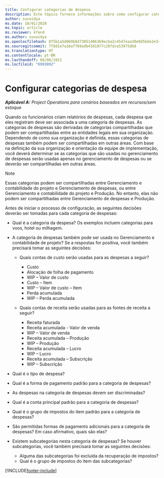 ```yaml
---
title: Configurar categorias de despesa
description: Este tópico fornece informações sobre como configurar categorias de despesas e categorias compartilhadas para relatórios de despesas.
author: suvaidya
ms.date: 10/01/2020
ms.topic: article
ms.reviewer: kfend
ms.author: suvaidya
ms.openlocfilehash: 8f5b1a5d069b8d73051406369ecba2c4547eaa38e0d5bde2e34f52c5b7b724bd
ms.sourcegitcommit: 7f8d1e7a16af769adb43d1877c28fdce53975db8
ms.translationtype: HT
ms.contentlocale: pt-BR
ms.lasthandoff: 08/06/2021
ms.locfileid: "6993092"
---
```

# <a name="set-up-expense-categories"></a>Configurar categorias de despesa

_**Aplicável A:** Project Operations para cenários baseados em recursos/sem estoque_

Quando os funcionários criam relatórios de despesas, cada despesa que eles registram deve ser associada a uma categoria de despesas. As categorias de despesas são derivadas de categorias compartilhadas que podem ser compartilhadas entre as entidades legais em sua organização. Dependendo de como sua organização é definida, essas categorias de despesas também podem ser compartilhadas em outras áreas. Com base na definição da sua organização e orientação da equipe de implementação, você deverá determinar se as categorias que são usadas no gerenciamento de despesas serão usadas apenas no gerenciamento de despesas ou se deverão ser compartilhadas em outras áreas.

> [!NOTE]
> Essas categorias podem ser compartilhadas entre Gerenciamento e contabilidade do projeto e Gerenciamento de despesas, ou entre Gerenciamento e contabilidade do projeto e Produção. No entanto, elas não podem ser compartilhadas entre Gerenciamento de despesas e Produção.

Antes de iniciar o processo de configuração, as seguintes decisões deverão ser tomadas para cada categoria de despesas:

- Qual é a categoria da despesa? Os exemplos incluem categorias para voos, hotel ou milhagem.
- A categoria de despesas também pode ser usada no Gerenciamento e contabilidade de projeto? Se a respostas for positiva, você também precisará tomar as seguintes decisões:

    - Quais contas de custo serão usadas para as despesas a seguir?

        - Custo
        - Alocação de folha de pagamento
        - WIP – Valor de custo
        - Custo – Item
        - WIP – Valor de custo – Item
        - Perda acumulada
        - WIP – Perda acumulada

    - Quais contas de receita serão usadas para as fontes de receita a seguir?

        - Receita faturada
        - Receita acumulada - Valor de venda
        - WIP – Valor de venda
        - Receita acumulada – Produção
        - WIP – Produção
        - Receita acumulada – Lucro
        - WIP – Lucro
        - Receita acumulada – Subscrição
        - WIP – Subscrição

- Qual é o tipo de despesa?
- Qual é a forma de pagamento padrão para a categoria de despesas?
- As despesas na categoria de despesas devem ser discriminadas?
- Qual é a conta principal padrão para a categoria de despesas?
- Qual é o grupo de impostos do item padrão para a categoria de despesas?
- São permitidas formas de pagamento adicionais para a categoria de despesas? Em caso afirmativo, quais são elas?
- Existem subcategorias nesta categoria de despesas? Se houver subcategorias, você também precisará tomar as seguintes decisões:

    - Alguma das subcategorias foi excluída da recuperação de impostos?
    - Qual é o grupo de impostos do item das subcategorias?


[!INCLUDE[footer-include](../includes/footer-banner.md)]